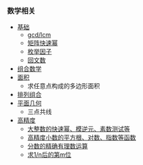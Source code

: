 ### 数学相关

- [基础](./number)
  - [gcd/lcm](./number/Base.java)
  - [矩阵快速幂](./number/FastPower.java)
  - [枚举因子](./number/QualityFactor.java)
  - [回文数](./number/Palindrome.java)
- [组合数学](./combine/Factorial.java)
- [面积](./area)
  - 求任意点构成的多边形面积
- [排列组合](./Perm.java)
- [平面几何](./geometry)
  - 三点共线
- [高精度](./HighPrecision)
  - [大整数的快速幂、模逆元、素数测试等](./HighPrecision/BigInt.java)
  - [高精度小数的平方根、对数、指数等函数](HighPrecision/HighPrecision.java)
  - [分数的精确有理数运算](./HighPrecision/Fraction.java)
  - [求1/n后的第m位](./HighPrecision/Utils.java)
